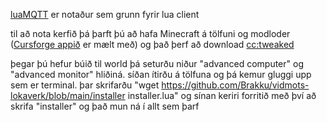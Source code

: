 [luaMQTT](https://github.com/WhyKickAmooCow/luamqtt-computercraft) er notaður sem grunn fyrir lua client


til að nota kerfið þá þarft þú að hafa Minecraft á tölfuni og modloder ([Cursforge appið](https://www.curseforge.com/download/app) er mælt með) og það þerf að download [cc:tweaked](https://www.curseforge.com/minecraft/mc-mods/cc-tweaked)

þegar þú hefur búið til world þá seturðu niður "advanced computer" og "advanced monitor" hliðiná. síðan ítirðu á tölfuna og þá kemur gluggi upp sem er terminal. þar skrifarðu "wget https://github.com/Brakku/vidmots-lokaverk/blob/main/installer installer.lua" og sínan keriri forritið með því að skrifa "installer" og það mun ná í allt sem þarf

